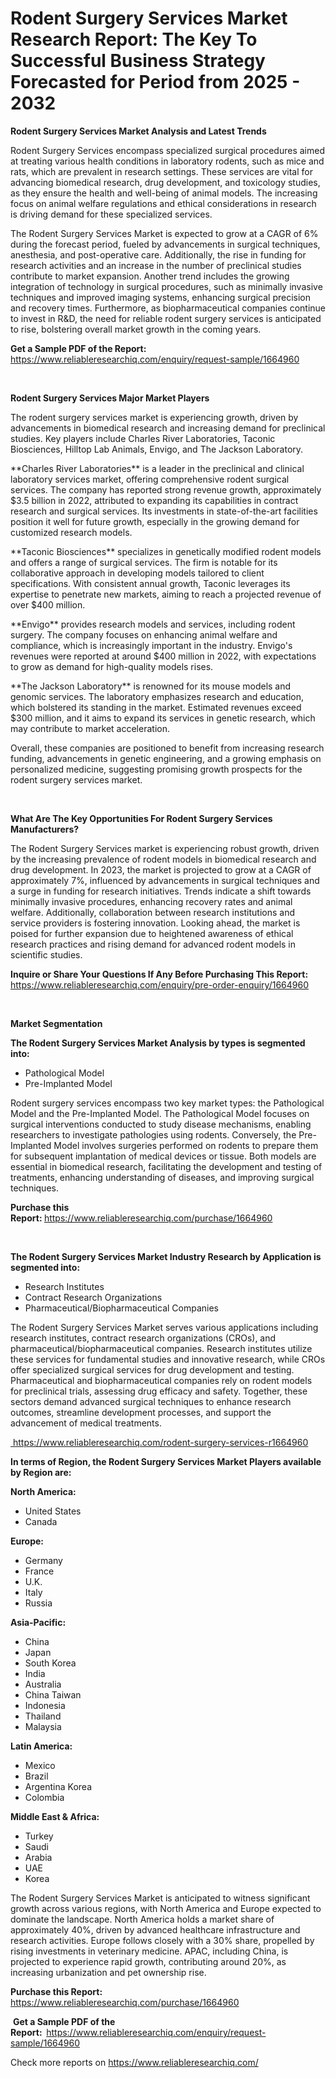 <p><h1>Rodent Surgery Services Market Research Report: The Key To Successful Business Strategy Forecasted for Period from 2025 - 2032</h1></p><p><strong>Rodent Surgery Services Market Analysis and Latest Trends</strong></p>
<p><p>Rodent Surgery Services encompass specialized surgical procedures aimed at treating various health conditions in laboratory rodents, such as mice and rats, which are prevalent in research settings. These services are vital for advancing biomedical research, drug development, and toxicology studies, as they ensure the health and well-being of animal models. The increasing focus on animal welfare regulations and ethical considerations in research is driving demand for these specialized services.</p><p>The Rodent Surgery Services Market is expected to grow at a CAGR of 6% during the forecast period, fueled by advancements in surgical techniques, anesthesia, and post-operative care. Additionally, the rise in funding for research activities and an increase in the number of preclinical studies contribute to market expansion. Another trend includes the growing integration of technology in surgical procedures, such as minimally invasive techniques and improved imaging systems, enhancing surgical precision and recovery times. Furthermore, as biopharmaceutical companies continue to invest in R&D, the need for reliable rodent surgery services is anticipated to rise, bolstering overall market growth in the coming years.</p></p>
<p><strong>Get a Sample PDF of the Report:&nbsp;</strong> <a href="https://www.reliableresearchiq.com/enquiry/request-sample/1664960?utm_campaign=2456&utm_medium=2&utm_source=Github&utm_content=ia&utm_term=23032025&utm_id=rodent-surgery-services">https://www.reliableresearchiq.com/enquiry/request-sample/1664960</a></p>
<p>&nbsp;</p>
<p><strong>Rodent Surgery Services Major Market Players</strong></p>
<p><p>The rodent surgery services market is experiencing growth, driven by advancements in biomedical research and increasing demand for preclinical studies. Key players include Charles River Laboratories, Taconic Biosciences, Hilltop Lab Animals, Envigo, and The Jackson Laboratory. </p><p>**Charles River Laboratories** is a leader in the preclinical and clinical laboratory services market, offering comprehensive rodent surgical services. The company has reported strong revenue growth, approximately $3.5 billion in 2022, attributed to expanding its capabilities in contract research and surgical services. Its investments in state-of-the-art facilities position it well for future growth, especially in the growing demand for customized research models.</p><p>**Taconic Biosciences** specializes in genetically modified rodent models and offers a range of surgical services. The firm is notable for its collaborative approach in developing models tailored to client specifications. With consistent annual growth, Taconic leverages its expertise to penetrate new markets, aiming to reach a projected revenue of over $400 million. </p><p>**Envigo** provides research models and services, including rodent surgery. The company focuses on enhancing animal welfare and compliance, which is increasingly important in the industry. Envigo's revenues were reported at around $400 million in 2022, with expectations to grow as demand for high-quality models rises.</p><p>**The Jackson Laboratory** is renowned for its mouse models and genomic services. The laboratory emphasizes research and education, which bolstered its standing in the market. Estimated revenues exceed $300 million, and it aims to expand its services in genetic research, which may contribute to market acceleration.</p><p>Overall, these companies are positioned to benefit from increasing research funding, advancements in genetic engineering, and a growing emphasis on personalized medicine, suggesting promising growth prospects for the rodent surgery services market.</p></p>
<p>&nbsp;</p>
<p><strong>What Are The Key Opportunities For Rodent Surgery Services Manufacturers?</strong></p>
<p><p>The Rodent Surgery Services market is experiencing robust growth, driven by the increasing prevalence of rodent models in biomedical research and drug development. In 2023, the market is projected to grow at a CAGR of approximately 7%, influenced by advancements in surgical techniques and a surge in funding for research initiatives. Trends indicate a shift towards minimally invasive procedures, enhancing recovery rates and animal welfare. Additionally, collaboration between research institutions and service providers is fostering innovation. Looking ahead, the market is poised for further expansion due to heightened awareness of ethical research practices and rising demand for advanced rodent models in scientific studies.</p></p>
<p><strong>Inquire or Share Your Questions If Any Before Purchasing This Report:</strong> <a href="https://www.reliableresearchiq.com/enquiry/pre-order-enquiry/1664960?utm_campaign=2456&utm_medium=2&utm_source=Github&utm_content=ia&utm_term=23032025&utm_id=rodent-surgery-services">https://www.reliableresearchiq.com/enquiry/pre-order-enquiry/1664960</a></p>
<p>&nbsp;</p>
<p><strong>Market Segmentation</strong></p>
<p><strong>The Rodent Surgery Services Market Analysis by types is segmented into:</strong></p>
<p><ul><li>Pathological Model</li><li>Pre-Implanted Model</li></ul></p>
<p><p>Rodent surgery services encompass two key market types: the Pathological Model and the Pre-Implanted Model. The Pathological Model focuses on surgical interventions conducted to study disease mechanisms, enabling researchers to investigate pathologies using rodents. Conversely, the Pre-Implanted Model involves surgeries performed on rodents to prepare them for subsequent implantation of medical devices or tissue. Both models are essential in biomedical research, facilitating the development and testing of treatments, enhancing understanding of diseases, and improving surgical techniques.</p></p>
<p><strong>Purchase this Report:&nbsp;</strong><a href="https://www.reliableresearchiq.com/purchase/1664960?utm_campaign=2456&utm_medium=2&utm_source=Github&utm_content=ia&utm_term=23032025&utm_id=rodent-surgery-services">https://www.reliableresearchiq.com/purchase/1664960</a></p>
<p>&nbsp;</p>
<p><strong>The Rodent Surgery Services Market Industry Research by Application is segmented into:</strong></p>
<p><ul><li>Research Institutes</li><li>Contract Research Organizations</li><li>Pharmaceutical/Biopharmaceutical Companies</li></ul></p>
<p><p>The Rodent Surgery Services Market serves various applications including research institutes, contract research organizations (CROs), and pharmaceutical/biopharmaceutical companies. Research institutes utilize these services for fundamental studies and innovative research, while CROs offer specialized surgical services for drug development and testing. Pharmaceutical and biopharmaceutical companies rely on rodent models for preclinical trials, assessing drug efficacy and safety. Together, these sectors demand advanced surgical techniques to enhance research outcomes, streamline development processes, and support the advancement of medical treatments.</p></p>
<p><a href="https://www.reliableresearchiq.com/rodent-surgery-services-r1664960?utm_campaign=2456&utm_medium=2&utm_source=Github&utm_content=ia&utm_term=23032025&utm_id=rodent-surgery-services">&nbsp;https://www.reliableresearchiq.com/rodent-surgery-services-r1664960</a></p>
<p><strong>In terms of Region, the Rodent Surgery Services Market Players available by Region are:</strong></p>
<p>
    <p> <strong> North America: </strong>
        <ul>
            <li>United States</li>
            <li>Canada</li>
        </ul>
        </p> 
    <p> <strong> Europe: </strong>
        <ul>
            <li>Germany</li>
            <li>France</li>
            <li>U.K.</li>
            <li>Italy</li>
            <li>Russia</li>
        </ul>
        </p> 
    <p> <strong> Asia-Pacific: </strong>
        <ul>
            <li>China</li>
            <li>Japan</li>
            <li>South Korea</li>
            <li>India</li>
            <li>Australia</li>
            <li>China Taiwan</li>
            <li>Indonesia</li>
            <li>Thailand</li>
            <li>Malaysia</li>
        </ul>
        </p> 
    <p> <strong> Latin America: </strong>
        <ul>
            <li>Mexico</li>
            <li>Brazil</li>
            <li>Argentina Korea</li>
            <li>Colombia</li>
        </ul>
        </p> 
    <p> <strong> Middle East & Africa: </strong>
        <ul>
            <li>Turkey</li>
            <li>Saudi</li>
            <li>Arabia</li>
            <li>UAE</li>
            <li>Korea</li>
        </ul>
    </p>
    </p>
<p><p>The Rodent Surgery Services Market is anticipated to witness significant growth across various regions, with North America and Europe expected to dominate the landscape. North America holds a market share of approximately 40%, driven by advanced healthcare infrastructure and research activities. Europe follows closely with a 30% share, propelled by rising investments in veterinary medicine. APAC, including China, is projected to experience rapid growth, contributing around 20%, as increasing urbanization and pet ownership rise.</p></p>
<p><strong>Purchase this Report: </strong><a href="https://www.reliableresearchiq.com/purchase/1664960?utm_campaign=2456&utm_medium=2&utm_source=Github&utm_content=ia&utm_term=23032025&utm_id=rodent-surgery-services">https://www.reliableresearchiq.com/purchase/1664960</a></p>
<p>&nbsp;<strong>Get a Sample PDF of the Report:&nbsp;&nbsp;</strong><a href="https://www.reliableresearchiq.com/enquiry/request-sample/1664960?utm_campaign=2456&utm_medium=2&utm_source=Github&utm_content=ia&utm_term=23032025&utm_id=rodent-surgery-services">https://www.reliableresearchiq.com/enquiry/request-sample/1664960</a></p>
<p><strong></strong></p>
<p>Check more reports on <a href="https://www.reliableresearchiq.com/?utm_campaign=2456&utm_medium=2&utm_source=Github&utm_content=ia&utm_term=23032025&utm_id=rodent-surgery-services">https://www.reliableresearchiq.com/</a></p>